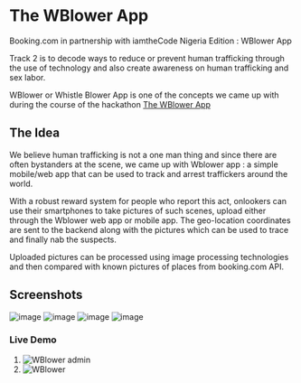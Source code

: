 # The WBlower App

Booking.com in partnership with iamtheCode Nigeria  Edition : WBlower App

 Track 2 is to decode ways to reduce or prevent human trafficking through the use of technology and also create awareness on human trafficking and sex labor.  

WBlower or Whistle Blower App is one of the concepts we came up with during the course of the hackathon
 [The WBlower App](https://vuefy.com)

## The Idea

We believe human trafficking is not a one man thing and since there are often  bystanders at the scene, we came up with Wblower app : a simple mobile/web app that can be used to track and arrest traffickers around the world. 

With a robust reward system for people who report this act, onlookers can use their smartphones to take pictures of such scenes, upload either through the  Wblower  web app or mobile app.  The geo-location coordinates are  sent to the backend  along with the pictures which can be used to trace and finally nab the suspects.

Uploaded pictures can be processed using image processing technologies and then compared with known pictures of places from booking.com API.

## Screenshots

![image](https://user-images.githubusercontent.com/14722744/32992244-aaa308f0-cd48-11e7-961f-18ac67e55bc4.png)
![image](https://user-images.githubusercontent.com/14722744/32992325-912ffd82-cd49-11e7-9770-7467adafe544.png)
![image](https://user-images.githubusercontent.com/14722744/32992423-d92bd16e-cd4a-11e7-9da6-ad4ed6c881e2.png)
![image](https://user-images.githubusercontent.com/14722744/32992427-e29e00be-cd4a-11e7-867b-ac8d8c81949c.png)

### Live Demo
1. ![WBlower admin](https://vuefy.com/admin)
2. ![WBlower](https://vuefy.com)
